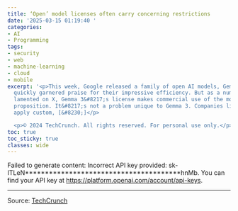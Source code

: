 ```yaml
---
title: ‘Open’ model licenses often carry concerning restrictions
date: '2025-03-15 01:19:40 '
categories:
- AI
- Programming
tags:
- security
- web
- machine-learning
- cloud
- mobile
excerpt: '<p>This week, Google released a family of open AI models, Gemma 3, that
  quickly garnered praise for their impressive efficiency. But as a number of developers
  lamented on X, Gemma 3&#8217;s license makes commercial use of the models a risky
  proposition. It&#8217;s not a problem unique to Gemma 3. Companies like Meta also
  apply custom, [&#8230;]</p>

  <p>© 2024 TechCrunch. All rights reserved. For personal use only.</p>'
toc: true
toc_sticky: true
classes: wide
---
```


Failed to generate content: Incorrect API key provided: sk-ITLeN***************************************hnMb. You can find your API key at https://platform.openai.com/account/api-keys.

---

Source: [TechCrunch](https://techcrunch.com/2025/03/14/open-model-licenses-often-carry-concerning-restrictions/)